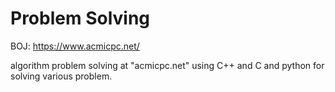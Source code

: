 # Problem Solving

BOJ: https://www.acmicpc.net/  

algorithm problem solving at "acmicpc.net"
using C++ and C and python for solving various problem.
